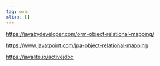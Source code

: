 ```yaml
---
tag: orm
alias: []
---
```


https://javabydeveloper.com/orm-object-relational-mapping/

https://www.javatpoint.com/jpa-object-relational-mapping

https://javalite.io/activejdbc
